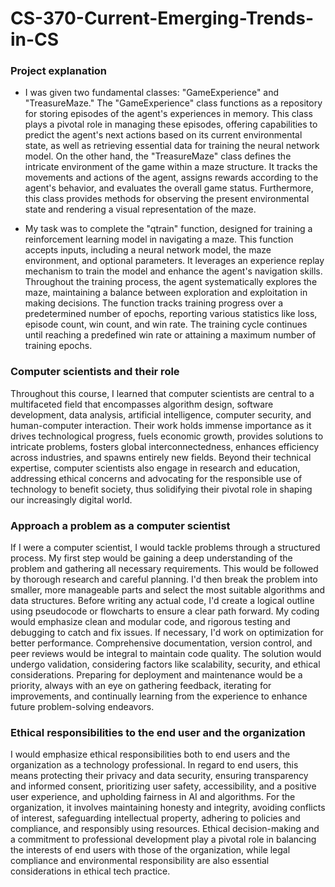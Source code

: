 # CS-370-Current-Emerging-Trends-in-CS

### Project explanation
- I was given two fundamental classes: "GameExperience" and "TreasureMaze." The "GameExperience" class functions as a repository for storing episodes of the agent's experiences in memory. This class plays a pivotal role in managing these episodes, offering capabilities to predict the agent's next actions based on its current environmental state, as well as retrieving essential data for training the neural network model. On the other hand, the "TreasureMaze" class defines the intricate environment of the game within a maze structure. It tracks the movements and actions of the agent, assigns rewards according to the agent's behavior, and evaluates the overall game status. Furthermore, this class provides methods for observing the present environmental state and rendering a visual representation of the maze.

- My task was to complete the "qtrain" function, designed for training a reinforcement learning model in navigating a maze. This function accepts inputs, including a neural network model, the maze environment, and optional parameters. It leverages an experience replay mechanism to train the model and enhance the agent's navigation skills. Throughout the training process, the agent systematically explores the maze, maintaining a balance between exploration and exploitation in making decisions. The function tracks training progress over a predetermined number of epochs, reporting various statistics like loss, episode count, win count, and win rate. The training cycle continues until reaching a predefined win rate or attaining a maximum number of training epochs. 

### Computer scientists and their role
Throughout this course, I learned that computer scientists are central to a multifaceted field that encompasses algorithm design, software development, data analysis, artificial intelligence, computer security, and human-computer interaction. Their work holds immense importance as it drives technological progress, fuels economic growth, provides solutions to intricate problems, fosters global interconnectedness, enhances efficiency across industries, and spawns entirely new fields. Beyond their technical expertise, computer scientists also engage in research and education, addressing ethical concerns and advocating for the responsible use of technology to benefit society, thus solidifying their pivotal role in shaping our increasingly digital world.

### Approach a problem as a computer scientist
If I were a computer scientist, I would tackle problems through a structured process. My first step would be gaining a deep understanding of the problem and gathering all necessary requirements. This would be followed by thorough research and careful planning. I'd then break the problem into smaller, more manageable parts and select the most suitable algorithms and data structures. Before writing any actual code, I'd create a logical outline using pseudocode or flowcharts to ensure a clear path forward. My coding would emphasize clean and modular code, and rigorous testing and debugging to catch and fix issues. If necessary, I'd work on optimization for better performance. Comprehensive documentation, version control, and peer reviews would be integral to maintain code quality. The solution would undergo validation, considering factors like scalability, security, and ethical considerations. Preparing for deployment and maintenance would be a priority, always with an eye on gathering feedback, iterating for improvements, and continually learning from the experience to enhance future problem-solving endeavors.

### Ethical responsibilities to the end user and the organization
I would emphasize ethical responsibilities both to end users and the organization as a technology professional. In regard to end users, this means protecting their privacy and data security, ensuring transparency and informed consent, prioritizing user safety, accessibility, and a positive user experience, and upholding fairness in AI and algorithms. For the organization, it involves maintaining honesty and integrity, avoiding conflicts of interest, safeguarding intellectual property, adhering to policies and compliance, and responsibly using resources. Ethical decision-making and a commitment to professional development play a pivotal role in balancing the interests of end users with those of the organization, while legal compliance and environmental responsibility are also essential considerations in ethical tech practice.

